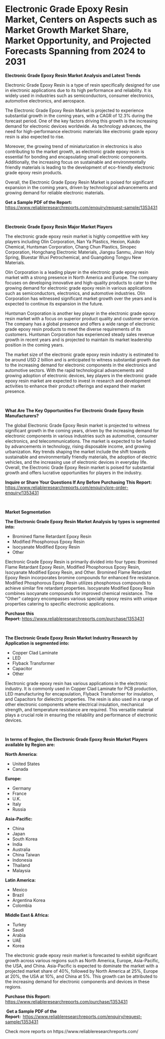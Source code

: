 <p><h1>Electronic Grade Epoxy Resin Market, Centers on Aspects such as Market Growth Market Share, Market Opportunity, and Projected Forecasts Spanning from 2024 to 2031</h1></p><p><strong>Electronic Grade Epoxy Resin Market Analysis and Latest Trends</strong></p>
<p><p>Electronic Grade Epoxy Resin is a type of resin specifically designed for use in electronic applications due to its high performance and reliability. It is widely used in industries such as semiconductors, consumer electronics, automotive electronics, and aerospace.</p><p>The Electronic Grade Epoxy Resin Market is projected to experience substantial growth in the coming years, with a CAGR of 12.3% during the forecast period. One of the key factors driving this growth is the increasing demand for electronic devices worldwide. As technology advances, the need for high-performance electronic materials like electronic grade epoxy resin is also expected to rise.</p><p>Moreover, the growing trend of miniaturization in electronics is also contributing to the market growth, as electronic grade epoxy resin is essential for bonding and encapsulating small electronic components. Additionally, the increasing focus on sustainable and environmentally friendly materials is leading to the development of eco-friendly electronic grade epoxy resin products.</p><p>Overall, the Electronic Grade Epoxy Resin Market is poised for significant expansion in the coming years, driven by technological advancements and growing demand for reliable electronic materials.</p></p>
<p><strong>Get a Sample PDF of the Report:&nbsp;</strong> <a href="https://www.reliableresearchreports.com/enquiry/request-sample/1353431">https://www.reliableresearchreports.com/enquiry/request-sample/1353431</a></p>
<p>&nbsp;</p>
<p><strong>Electronic Grade Epoxy Resin Major Market Players</strong></p>
<p><p>The electronic grade epoxy resin market is highly competitive with key players including Olin Corporation, Nan Ya Plastics, Hexion, Kukdo Chemical, Huntsman Corporation, Chang Chun Plastics, Sinopec Corporation, Hongchang Electronic Materials, Jiangsu Sanmu, Jinan Holy Spring, Bluestar Wuxi Petrochemical, and Guangdong Tongyu New Materials.</p><p>Olin Corporation is a leading player in the electronic grade epoxy resin market with a strong presence in North America and Europe. The company focuses on developing innovative and high-quality products to cater to the growing demand for electronic grade epoxy resin in various applications such as semiconductors, electronics, and automotive industries. Olin Corporation has witnessed significant market growth over the years and is expected to continue its expansion in the future.</p><p>Huntsman Corporation is another key player in the electronic grade epoxy resin market with a focus on superior product quality and customer service. The company has a global presence and offers a wide range of electronic grade epoxy resin products to meet the diverse requirements of its customers. Huntsman Corporation has experienced steady sales revenue growth in recent years and is projected to maintain its market leadership position in the coming years.</p><p>The market size of the electronic grade epoxy resin industry is estimated to be around USD 2 billion and is anticipated to witness substantial growth due to the increasing demand for electronic components in the electronics and automotive sectors. With the rapid technological advancements and growing adoption of electronic devices, key players in the electronic grade epoxy resin market are expected to invest in research and development activities to enhance their product offerings and expand their market presence.</p></p>
<p>&nbsp;</p>
<p><strong>What Are The Key Opportunities For Electronic Grade Epoxy Resin Manufacturers?</strong></p>
<p><p>The global Electronic Grade Epoxy Resin market is projected to witness significant growth in the coming years, driven by the increasing demand for electronic components in various industries such as automotive, consumer electronics, and telecommunications. The market is expected to be fueled by advancements in technology, rising disposable income, and growing urbanization. Key trends shaping the market include the shift towards sustainable and environmentally friendly materials, the adoption of electric vehicles, and the increasing use of electronic devices in everyday life. Overall, the Electronic Grade Epoxy Resin market is poised for substantial growth and offers lucrative opportunities for players in the industry.</p></p>
<p><strong>Inquire or Share Your Questions If Any Before Purchasing This Report:</strong> <a href="https://www.reliableresearchreports.com/enquiry/pre-order-enquiry/1353431">https://www.reliableresearchreports.com/enquiry/pre-order-enquiry/1353431</a></p>
<p>&nbsp;</p>
<p><strong>Market Segmentation</strong></p>
<p><strong>The Electronic Grade Epoxy Resin Market Analysis by types is segmented into:</strong></p>
<p><ul><li>Bromined flame Retardant Epoxy Resin</li><li>Modified Phosphorous Epoxy Resin</li><li>Isocyanate Modified Epoxy Resin</li><li>Other</li></ul></p>
<p><p>Electronic Grade Epoxy Resin is primarily divided into four types: Bromined Flame Retardant Epoxy Resin, Modified Phosphorous Epoxy Resin, Isocyanate Modified Epoxy Resin, and Other. Bromined Flame Retardant Epoxy Resin incorporates bromine compounds for enhanced fire resistance. Modified Phosphorous Epoxy Resin utilizes phosphorous compounds to achieve similar fire retardant properties. Isocyanate Modified Epoxy Resin combines isocyanate compounds for improved chemical resistance. The "Other" category encompasses various specialty epoxy resins with unique properties catering to specific electronic applications.</p></p>
<p><strong>Purchase this Report:&nbsp;</strong><a href="https://www.reliableresearchreports.com/purchase/1353431">https://www.reliableresearchreports.com/purchase/1353431</a></p>
<p>&nbsp;</p>
<p><strong>The Electronic Grade Epoxy Resin Market Industry Research by Application is segmented into:</strong></p>
<p><ul><li>Copper Clad Laminate</li><li>LED</li><li>Flyback Transformer</li><li>Capacitor</li><li>Other</li></ul></p>
<p><p>Electronic grade epoxy resin has various applications in the electronic industry. It is commonly used in Copper Clad Laminate for PCB production, LED manufacturing for encapsulation, Flyback Transformer for insulation, and Capacitors for dielectric properties. The resin is also used in a range of other electronic components where electrical insulation, mechanical strength, and temperature resistance are required. This versatile material plays a crucial role in ensuring the reliability and performance of electronic devices.</p></p>
<p>&nbsp;</p>
<p><strong>In terms of Region, the Electronic Grade Epoxy Resin Market Players available by Region are:</strong></p>
<p>
    <p> <strong> North America: </strong>
        <ul>
            <li>United States</li>
            <li>Canada</li>
        </ul>
        </p> 
    <p> <strong> Europe: </strong>
        <ul>
            <li>Germany</li>
            <li>France</li>
            <li>U.K.</li>
            <li>Italy</li>
            <li>Russia</li>
        </ul>
        </p> 
    <p> <strong> Asia-Pacific: </strong>
        <ul>
            <li>China</li>
            <li>Japan</li>
            <li>South Korea</li>
            <li>India</li>
            <li>Australia</li>
            <li>China Taiwan</li>
            <li>Indonesia</li>
            <li>Thailand</li>
            <li>Malaysia</li>
        </ul>
        </p> 
    <p> <strong> Latin America: </strong>
        <ul>
            <li>Mexico</li>
            <li>Brazil</li>
            <li>Argentina Korea</li>
            <li>Colombia</li>
        </ul>
        </p> 
    <p> <strong> Middle East & Africa: </strong>
        <ul>
            <li>Turkey</li>
            <li>Saudi</li>
            <li>Arabia</li>
            <li>UAE</li>
            <li>Korea</li>
        </ul>
    </p>
    </p>
<p><p>The electronic grade epoxy resin market is forecasted to exhibit significant growth across various regions such as North America, Europe, Asia-Pacific, the USA, and China. Asia-Pacific is expected to dominate the market with a projected market share of 40%, followed by North America at 25%, Europe at 20%, the USA at 10%, and China at 5%. This growth can be attributed to the increasing demand for electronic components and devices in these regions.</p></p>
<p><strong>Purchase this Report: </strong><a href="https://www.reliableresearchreports.com/purchase/1353431">https://www.reliableresearchreports.com/purchase/1353431</a></p>
<p>&nbsp;<strong>Get a Sample PDF of the Report:&nbsp;&nbsp;</strong><a href="https://www.reliableresearchreports.com/enquiry/request-sample/1353431">https://www.reliableresearchreports.com/enquiry/request-sample/1353431</a></p>
<p><strong></strong></p>
<p>Check more reports on https://www.reliableresearchreports.com/</p>